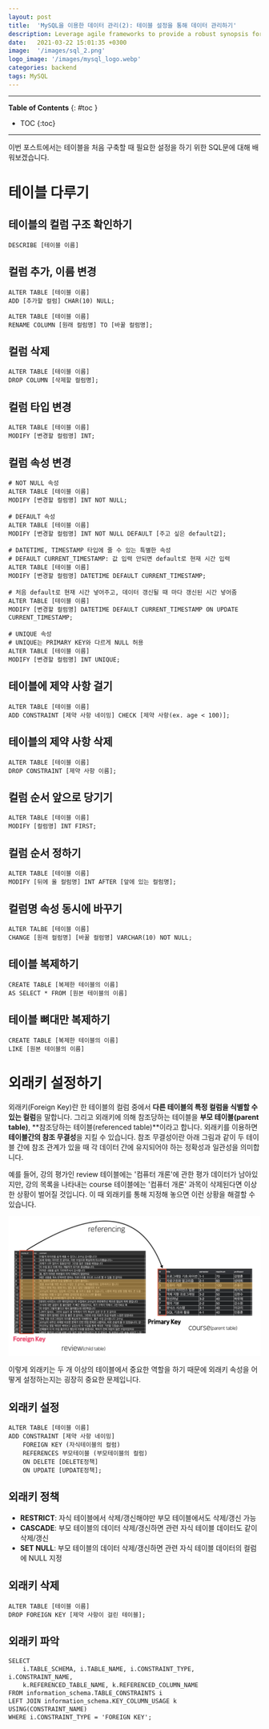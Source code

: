 ```yaml
---
layout: post
title:  'MySQL을 이용한 데이터 관리(2): 테이블 설정을 통해 데이터 관리하기'
description: Leverage agile frameworks to provide a robust synopsis for high level overviews. Iterative a...
date:   2021-03-22 15:01:35 +0300
image:  '/images/sql_2.png'
logo_image: '/images/mysql_logo.webp'
categories: backend
tags: MySQL
---
```


---
**Table of Contents**
{: #toc }
*  TOC
{:toc}

---  

이번 포스트에서는 테이블을 처음 구축할 때 필요한 설정을 하기 위한 SQL문에 대해 배워보겠습니다. 

# 테이블 다루기  

## 테이블의 컬럼 구조 확인하기  

```
DESCRIBE [테이블 이름]
```  

## 컬럼 추가, 이름 변경  

```
ALTER TABLE [테이블 이름] 
ADD [추가할 컬럼] CHAR(10) NULL;
```

```
ALTER TABLE [테이블 이름]
RENAME COLUMN [원래 컬럼명] TO [바꿀 컬럼명];
```

## 컬럼 삭제

```
ALTER TABLE [테이블 이름]
DROP COLUMN [삭제할 컬럼명];
```

## 컬럼 타입 변경  

```
ALTER TABLE [테이블 이름]
MODIFY [변경할 컬럼명] INT;
```  

## 컬럼 속성 변경  

```
# NOT NULL 속성
ALTER TABLE [테이블 이름]
MODIFY [변경할 컬럼명] INT NOT NULL;

# DEFAULT 속성
ALTER TABLE [테이블 이름]
MODIFY [변경할 컬럼명] INT NOT NULL DEFAULT [주고 싶은 default값];

# DATETIME, TIMESTAMP 타입에 줄 수 있는 특별한 속성
# DEFAULT CURRENT_TIMESTAMP: 값 입력 안되면 default로 현재 시간 입력
ALTER TABLE [테이블 이름]
MODIFY [변경할 컬럼명] DATETIME DEFAULT CURRENT_TIMESTAMP;

# 처음 default로 현재 시간 넣어주고, 데이터 갱신될 때 마다 갱신된 시간 넣어줌  
ALTER TABLE [테이블 이름]
MODIFY [변경할 컬럼명] DATETIME DEFAULT CURRENT_TIMESTAMP ON UPDATE CURRENT_TIMESTAMP;

# UNIQUE 속성
# UNIQUE는 PRIMARY KEY와 다르게 NULL 허용
ALTER TABLE [테이블 이름]
MODIFY [변경할 컬럼명] INT UNIQUE;
```  

## 테이블에 제약 사항 걸기  

```
ALTER TABLE [테이블 이름]
ADD CONSTRAINT [제약 사항 네이밍] CHECK [제약 사항(ex. age < 100)];
```  

## 테이블의 제약 사항 삭제

```
ALTER TABLE [테이블 이름]
DROP CONSTRAINT [제약 사항 이름];
```

## 컬럼 순서 앞으로 당기기  

```
ALTER TABLE [테이블 이름]
MODIFY [컬럼명] INT FIRST;
```

## 컬럼 순서 정하기

```
ALTER TABLE [테이블 이름]
MODIFY [뒤에 올 컬럼명] INT AFTER [앞에 있는 컬럼명];
```  

## 컬럼명 속성 동시에 바꾸기

```
ALTER TALBE [테이블 이름]
CHANGE [원래 컬럼명] [바꿀 컬럼명] VARCHAR(10) NOT NULL;
```  

## 테이블 복제하기

```
CREATE TABLE [복제한 테이블의 이름]
AS SELECT * FROM [원본 테이블의 이름]
```

## 테이블 뼈대만 복제하기

```
CREATE TABLE [복제한 테이블의 이름]
LIKE [원본 테이블의 이름]
```  

# 외래키 설정하기  

외래키(Foreign Key)란 한 테이블의 컬럼 중에서 **다른 테이블의 특정 컬럼을 식별할 수 있는 컬럼**을 말합니다. 그리고 외래키에 의해 참조당하는 테이블을 **부모 테이블(parent table)**, **참조당하는 테이블(referenced table)**이라고 합니다. 외래키를 이용하면 **테이블간의 참조 무결성**을 지킬 수 있습니다. 참조 무결성이란 아래 그림과 같이 두 테이블 간에 참조 관계가 있을 때 각 데이터 간에 유지되어야 하는 정확성과 일관성을 의미합니다.  

예를 들어, 강의 평가인 review 테이블에는 '컴퓨터 개론'에 관한 평가 데이터가 남아있지만, 강의 목록을 나타내는 course 테이블에는 '컴퓨터 개론' 과목이 삭제된다면 이상한 상황이 벌어질 것입니다. 이 때 외래키를 통해 지정해 놓으면 이런 상황을 해결할 수 있습니다. 

![](/images/sql_2.png)  

이렇게 외래키는 두 개 이상의 테이블에서 중요한 역할을 하기 때문에 외래키 속성을 어떻게 설정하는지는 굉장히 중요한 문제입니다.  

## 외래키 설정

```
ALTER TABLE [테이블 이름]
ADD CONSTRAINT [제약 사항 네이밍]
    FOREIGN KEY (자식테이블의 컬럼)
    REFERENCES 부모테이블 (부모테이블의 컬럼)
    ON DELETE [DELETE정책]
    ON UPDATE [UPDATE정책];
```  

## 외래키 정책
- **RESTRICT**: 자식 테이블에서 삭제/갱신해야만 부모 테이블에서도 삭제/갱신 가능
- **CASCADE**: 부모 테이블의 데이터 삭제/갱신하면 관련 자식 테이블 데이터도 같이 삭제/갱신
- **SET NULL**: 부모 테이블의 데이터 삭제/갱신하면 관련 자식 테이블 데이터의 컬럼에 NULL 지정  

## 외래키 삭제

```
ALTER TABLE [테이블 이름]
DROP FOREIGN KEY [제약 사항이 걸린 테이블];
```

## 외래키 파악

```
SELECT
    i.TABLE_SCHEMA, i.TABLE_NAME, i.CONSTRAINT_TYPE, i.CONSTRAINT_NAME,
    k.REFERENCED_TABLE_NAME, k.REFERENCED_COLUMN_NAME
FROM information_schema.TABLE_CONSTRAINTS i
LEFT JOIN information_schema.KEY_COLUMN_USAGE k
USING(CONSTRAINT_NAME)
WHERE i.CONSTRAINT_TYPE = 'FOREIGN KEY';
```